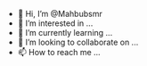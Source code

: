 - 👋 Hi, I’m @Mahbubsmr
- 👀 I’m interested in ...
- 🌱 I’m currently learning ...
- 💞️ I’m looking to collaborate on ...
- 📫 How to reach me ...

<!---
Mahbubsmr/Mahbubsmr is a ✨ special ✨ repository because its `README.md` (this file) appears on your GitHub profile.
You can click the Preview link to take a look at your changes.
--->
